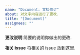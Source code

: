 ```yaml
---
name: "Document: 文档修订"
about: 对文字内容进行了更改.
title: "[Document]"
assignees: ""
---
```


**更改说明**
简要的说明你做出的更改.

**相关 issue**
将相关的 issue 放到这里.
